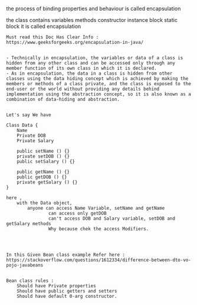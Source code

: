the process of binding properties and behaviour is called encapsulation

the class contains 
	variables
	methods
	constructor
	instance block
	static block          it is called encapsulation

	

	Must read this Doc Has Clear Info : https://www.geeksforgeeks.org/encapsulation-in-java/


	- Technically in encapsulation, the variables or data of a class is hidden from any other class and can be accessed only through any member function of its own class in which it is declared.
	- As in encapsulation, the data in a class is hidden from other classes using the data hiding concept which is achieved by making the members or methods of a class private, and the class is exposed to the end-user or the world without providing any details behind implementation using the abstraction concept, so it is also known as a combination of data-hiding and abstraction.


	Let's say We have

	Class Data {
		Name
		Private DOB
		Private Salary

		public setName () {}
		private setDOB () {}
		public setSalary () {}

		public getName () {}
		public getDOB () {}
		private getSalary () {}
	}

	here ,
		with the Data object, 
			anyone can access Name Variable, setName and getName
					can access only getDOB
					can't access DOB and Salary variable, setDOB and getSalary methods
					Why because chek the access Modifiers.




	In this Given Bean class example Refer here : https://stackoverflow.com/questions/1612334/difference-between-dto-vo-pojo-javabeans


	Bean class rules :
		Should have Private properties
		Should have public getters and setters
		Should have default 0-arg constructor. 